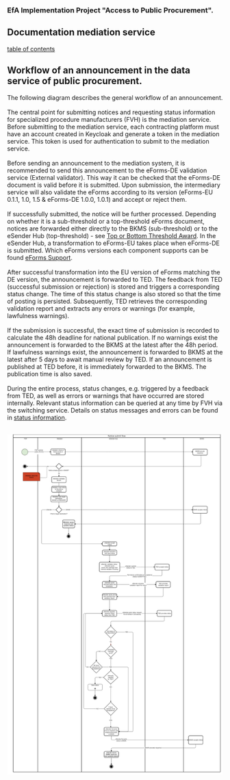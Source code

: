 ### EfA Implementation Project "Access to Public Procurement".
## Documentation mediation service
[table of contents](/documentation/documentation.md)
<br>

## Workflow of an announcement in the data service of public procurement.

The following diagram describes the general workflow of an announcement.
<br><br>
The central point for submitting notices and requesting status information for specialized procedure manufacturers (FVH) is the mediation service. Before submitting to the mediation service, each contracting platform must have an account created in Keycloak and generate a token in the mediation service. This token is used for authentication to submit to the mediation service.
<br><br>
Before sending an announcement to the mediation system, it is recommended to send this announcement to the eForms-DE validation service (External validator). This way it can be checked that the eForms-DE document is valid before it is submitted. Upon submission, the intermediary service will also validate the eForms according to its version (eForms-EU 0.1.1, 1.0, 1.5 & eForms-DE 1.0.0, 1.0.1) and accept or reject them.
<br><br>
If successfully submitted, the notice will be further processed. Depending on whether it is a sub-threshold or a top-threshold eForms document, notices are forwarded either directly to the BKMS (sub-threshold) or to the eSender Hub (top-threshold) - see [Top or Bottom Threshold Award](/documentation/Ober-oder_unterschwellenvergabe.md). In the eSender Hub, a transformation to eForms-EU takes place when eForms-DE is submitted. Which eForms versions each component supports can be found [eForms Support](/documentation/eForms_support.md).
<br><br>
After successful transformation into the EU version of eForms matching the DE version, the announcement is forwarded to TED. The feedback from TED (successful submission or rejection) is stored and triggers a corresponding status change. The time of this status change is also stored so that the time of posting is persisted. Subsequently, TED retrieves the corresponding validation report and extracts any errors or warnings (for example, lawfulness warnings).
<br><br>
If the submission is successful, the exact time of submission is recorded to calculate the 48h deadline for national publication. If no warnings exist the announcement is forwarded to the BKMS at the latest after the 48h period. If lawfulness warnings exist, the announcement is forwarded to BKMS at the latest after 5 days to await manual review by TED. If an announcement is published at TED before, it is immediately forwarded to the BKMS. The publication time is also saved.
<br><br>
During the entire process, status changes, e.g. triggered by a feedback from TED, as well as errors or warnings that have occurred are stored internally. Relevant status information can be queried at any time by FVH via the switching service. Details on status messages and errors can be found in [status information](documentation\Status_information.md).
<br><br>

![Workflow diagram](/documentation/images/workflow_2.png)



